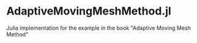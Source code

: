 # AdaptiveMovingMeshMethod.jl
Julia implementation for the example in the book "Adaptive Moving Mesh Method"
